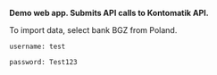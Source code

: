 **Demo web app. Submits API calls to Kontomatik API.**

To import data, select bank BGZ from Poland.

`username: test`

`password: Test123`
